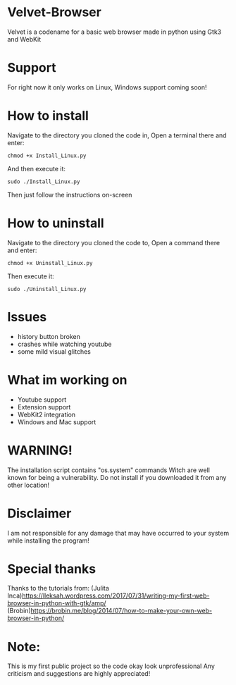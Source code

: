# Velvet-Browser
Velvet is a codename for a basic web browser made in python using Gtk3 and WebKit

# Support
For right now it only works on Linux, Windows support coming soon!

# How to install
Navigate to the directory you cloned the code in,
Open a terminal there and enter:
```
chmod +x Install_Linux.py
```
And then execute it:
```
sudo ./Install_Linux.py
```
Then just follow the instructions on-screen

# How to uninstall
Navigate to the directory you cloned the code to,
Open a command there and enter:
```
chmod +x Uninstall_Linux.py
```
Then execute it:
```
sudo ./Uninstall_Linux.py
```

# Issues
- history button broken
- crashes while watching youtube
- some mild visual glitches

# What im working on
- Youtube support
- Extension support
- WebKit2 integration
- Windows and Mac support

# WARNING!
The installation script contains "os.system" commands
Witch are well known for being a vulnerability.
Do not install if you downloaded it from any other location!

# Disclaimer
I am not responsible for any damage that may have occurred 
to your system while installing the program!

# Special thanks
Thanks to the tutorials from:
(Julita Inca)https://lleksah.wordpress.com/2017/07/31/writing-my-first-web-browser-in-python-with-gtk/amp/
(Brobin)https://brobin.me/blog/2014/07/how-to-make-your-own-web-browser-in-python/

# Note:
This is my first public project so the code okay look unprofessional
Any criticism and suggestions are highly appreciated!

